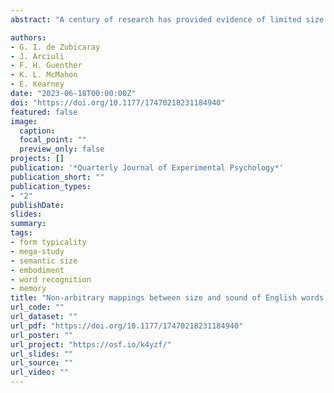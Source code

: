 ```yaml
---
abstract: "A century of research has provided evidence of limited size sound symbolism in English, that is, certain vowels are non-arbitrarily associated with words denoting small versus large referents (e.g., /i/ as in teensy and /ɑ/ as in tall). In the present study, we investigated more extensive statistical regularities between surface form properties of English words and ratings of their semantic size, that is, form typicality, and its impact on language and memory processing. Our findings provide the first evidence of significant word form typicality for semantic size. In five empirical studies using behavioural megastudy data sets of performance on written and auditory lexical decision, reading aloud, semantic decision, and recognition memory tasks, we show that form typicality for size is a stronger and more consistent predictor of lexical access during word comprehension and production than semantic size, in addition to playing a significant role in verbal memory. The empirical results demonstrate that statistical information about non-arbitrary form-size mappings is accessed automatically during language and verbal memory processing, unlike semantic size that is largely dependent on task contexts that explicitly require participants to access size knowledge. We discuss how a priori knowledge about non-arbitrary form-meaning associations in the lexicon might be incorporated in models of language processing that implement Bayesian statistical inference."

authors:
- G. I. de Zubicaray
- J. Arciuli
- F. H. Guenther
- K. L. McMahon
- E. Kearney
date: "2023-06-18T00:00:00Z"
doi: "https://doi.org/10.1177/17470218231184940"
featured: false
image:
  caption: 
  focal_point: ""
  preview_only: false
projects: []
publication: '*Quarterly Journal of Experimental Psychology*'
publication_short: ""
publication_types:
- "2"
publishDate:
slides: 
summary:
tags:
- form typicality
- mega-study
- semantic size
- embodiment
- word recognition
- memory
title: "Non-arbitrary mappings between size and sound of English words: Form typicality effects during lexical access and memory"
url_code: ""
url_dataset: ""
url_pdf: "https://doi.org/10.1177/17470218231184940"
url_poster: ""
url_project: "https://osf.io/k4yzf/"
url_slides: ""
url_source: ""
url_video: ""
---
```


